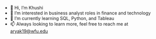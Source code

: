 - 👋 Hi, I’m Khushi
- 👀 I’m interested in business analyst roles in finance and technology
- 🌱 I’m currently learning SQL, Python, and Tableau 
- 📫 Always looking to learn more, feel free to reach me at aryak19@wfu.edu

<!---
khushiarya22/khushiarya22 is a ✨ special ✨ repository because its `README.md` (this file) appears on your GitHub profile.
You can click the Preview link to take a look at your changes.
--->
